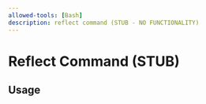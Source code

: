 ```yaml
---
allowed-tools: [Bash]
description: reflect command (STUB - NO FUNCTIONALITY)
---
```


# Reflect Command (STUB)

## Usage

